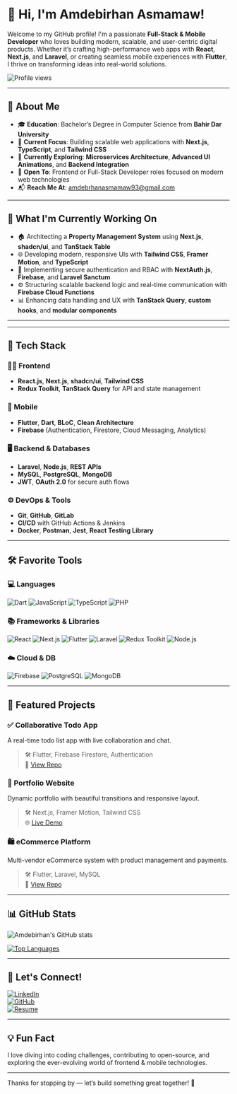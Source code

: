# 👋 Hi, I'm Amdebirhan Asmamaw!

Welcome to my GitHub profile! I'm a passionate **Full-Stack & Mobile Developer** who loves building modern, scalable, and user-centric digital products. Whether it’s crafting high-performance web apps with **React**, **Next.js**, and **Laravel**, or creating seamless mobile experiences with **Flutter**, I thrive on transforming ideas into real-world solutions.

![Profile views](https://komarev.com/ghpvc/?username=amde-asme-prog&color=green)

---

## 🧠 About Me

- 🎓 **Education**: Bachelor’s Degree in Computer Science from **Bahir Dar University**
- 💼 **Current Focus**: Building scalable web applications with **Next.js**, **TypeScript**, and **Tailwind CSS**
- 🧠 **Currently Exploring**: **Microservices Architecture**, **Advanced UI Animations**, and **Backend Integration**
- 🔭 **Open To**: Frontend or Full-Stack Developer roles focused on modern web technologies
- 📬 **Reach Me At**: [amdebrhanasmamaw93@gmail.com](mailto:amdebrhanasmamaw93@gmail.com)

---

## 🚀 What I'm Currently Working On

- 🏠 Architecting a **Property Management System** using **Next.js**, **shadcn/ui**, and **TanStack Table**
- 🌐 Developing modern, responsive UIs with **Tailwind CSS**, **Framer Motion**, and **TypeScript**
- 🔐 Implementing secure authentication and RBAC with **NextAuth.js**, **Firebase**, and **Laravel Sanctum**
- ⚙️ Structuring scalable backend logic and real-time communication with **Firebase Cloud Functions**
- 📊 Enhancing data handling and UX with **TanStack Query**, **custom hooks**, and **modular components**

---

---

## 🧰 Tech Stack

### 👨‍💻 Frontend
- **React.js**, **Next.js**, **shadcn/ui**, **Tailwind CSS**
- **Redux Toolkit**, **TanStack Query** for API and state management

### 📱 Mobile
- **Flutter**, **Dart**, **BLoC**, **Clean Architecture**
- **Firebase** (Authentication, Firestore, Cloud Messaging, Analytics)

### 🖥 Backend & Databases
- **Laravel**, **Node.js**, **REST APIs**
- **MySQL**, **PostgreSQL**, **MongoDB**
- **JWT**, **OAuth 2.0** for secure auth flows

### ⚙️ DevOps & Tools
- **Git**, **GitHub**, **GitLab**
- **CI/CD** with GitHub Actions & Jenkins
- **Docker**, **Postman**, **Jest**, **React Testing Library**

---

## 🛠 Favorite Tools

### 💻 Languages
![Dart](https://img.shields.io/badge/-Dart-0175C2?logo=dart&logoColor=white&style=flat-square) 
![JavaScript](https://img.shields.io/badge/-JavaScript-F7DF1E?logo=javascript&logoColor=black&style=flat-square) 
![TypeScript](https://img.shields.io/badge/-TypeScript-007ACC?logo=typescript&logoColor=white&style=flat-square) 
![PHP](https://img.shields.io/badge/-PHP-777BB4?logo=php&logoColor=white&style=flat-square)

### 📚 Frameworks & Libraries
![React](https://img.shields.io/badge/-React-61DAFB?logo=react&logoColor=white&style=flat-square) 
![Next.js](https://img.shields.io/badge/-Next.js-000000?logo=nextdotjs&logoColor=white&style=flat-square)
![Flutter](https://img.shields.io/badge/-Flutter-02569B?logo=flutter&logoColor=white&style=flat-square) 
![Laravel](https://img.shields.io/badge/-Laravel-FF2D20?logo=laravel&logoColor=white&style=flat-square) 
![Redux Toolkit](https://img.shields.io/badge/-Redux_Toolkit-764ABC?logo=redux&logoColor=white&style=flat-square) 
![Node.js](https://img.shields.io/badge/-Node.js-339933?logo=nodedotjs&logoColor=white&style=flat-square)

### ☁️ Cloud & DB
![Firebase](https://img.shields.io/badge/-Firebase-FFCA28?logo=firebase&logoColor=black&style=flat-square) 
![PostgreSQL](https://img.shields.io/badge/-PostgreSQL-336791?logo=postgresql&logoColor=white&style=flat-square) 
![MongoDB](https://img.shields.io/badge/-MongoDB-47A248?logo=mongodb&logoColor=white&style=flat-square)

---

## 🌟 Featured Projects

### ✅ Collaborative Todo App
A real-time todo list app with live collaboration and chat.

> 🛠 Flutter, Firebase Firestore, Authentication  
> 🔗 [View Repo](https://github.com/amde-asme-prog/todo-app)

### 🎨 Portfolio Website
Dynamic portfolio with beautiful transitions and responsive layout.

> 🛠 Next.js, Framer Motion, Tailwind CSS  
> 🌐 [Live Demo](https://amdebirhanasmamaw.netlify.app)

### 🛍 eCommerce Platform
Multi-vendor eCommerce system with product management and payments.

> 🛠 Flutter, Laravel, MySQL  
> 🔗 [View Repo](https://github.com/amde-asme-prog/ecommerce-app)

---

## 📊 GitHub Stats

![Amdebirhan's GitHub stats](https://github-readme-stats.vercel.app/api?username=amde-asme-prog&show_icons=true&theme=radical)

[![Top Languages](https://github-readme-stats.vercel.app/api/top-langs/?username=amde-asme-prog&layout=compact)](https://github.com/amde-asme-prog/github-readme-stats)

---

## 🔗 Let's Connect!

[![LinkedIn](https://img.shields.io/badge/-LinkedIn-0077B5?logo=linkedin&logoColor=white&style=flat-square)](https://linkedin.com/in/amdebirhan-asmamaw)  
[![GitHub](https://img.shields.io/badge/-GitHub-181717?logo=github&logoColor=white&style=flat-square)](https://github.com/amde-asme-prog)  
[![Resume](https://img.shields.io/badge/-Resume-FF4500?logo=adobe-acrobat-reader&logoColor=white&style=flat-square)](https://yourresumelink.com)

---

## 💡 Fun Fact

I love diving into coding challenges, contributing to open-source, and exploring the ever-evolving world of frontend & mobile technologies.

---

Thanks for stopping by — let’s build something great together! 🚀
